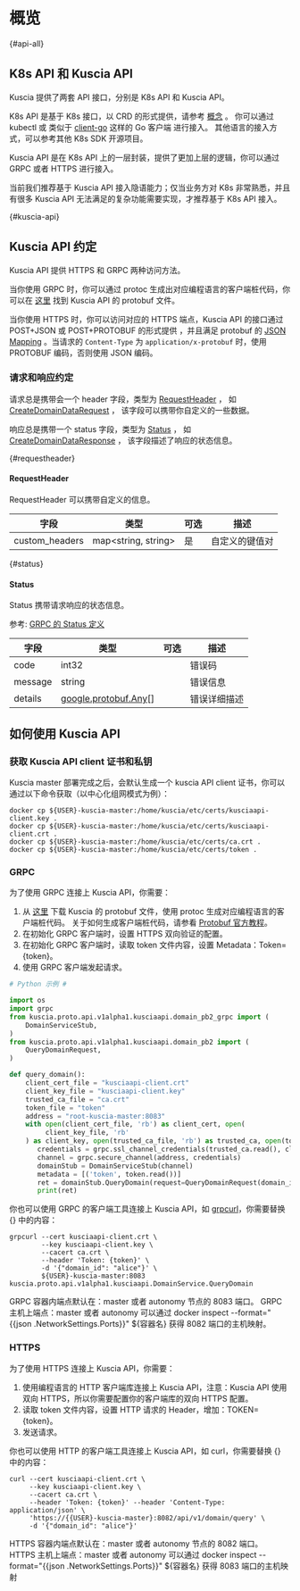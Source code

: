 # 概览

{#api-all}

## K8s API 和 Kuscia API

Kuscia 提供了两套 API 接口，分别是 K8s API 和 Kuscia API。

K8s API 是基于 K8s 接口，以 CRD 的形式提供，请参考 [概念](../concepts/index) 。
你可以通过 kubectl 或 类似于 [client-go](https://github.com/kubernetes/client-go) 这样的 Go 客户端 进行接入。
其他语言的接入方式，可以参考其他 K8s SDK 开源项目。

Kuscia API 是在 K8s API 上的一层封装，提供了更加上层的逻辑，你可以通过 GRPC 或者 HTTPS 进行接入。

当前我们推荐基于 Kuscia API 接入隐语能力；仅当业务方对 K8s 非常熟悉，并且有很多 Kuscia API 无法满足的复杂功能需要实现，才推荐基于
K8s API 接入。

{#kuscia-api}

## Kuscia API 约定

Kuscia API 提供 HTTPS 和 GRPC 两种访问方法。

当你使用 GRPC 时，你可以通过 protoc 生成出对应编程语言的客户端桩代码，你可以在
[这里](https://github.com/secretflow/kuscia/tree/main/proto/api/v1alpha1/kusciaapi)
找到 Kuscia API 的 protobuf 文件。

当你使用 HTTPS 时，你可以访问对应的 HTTPS 端点，Kuscia API 的接口通过 POST+JSON 或 POST+PROTOBUF 的形式提供 ，并且满足
protobuf
的 [JSON Mapping](https://protobuf.dev/programming-guides/proto3/#json) 。当请求的 `Content-Type`
为 `application/x-protobuf` 时，使用 PROTOBUF 编码，否则使用 JSON 编码。

### 请求和响应约定

请求总是携带会一个 header 字段，类型为 [RequestHeader](#requestheader) ，
如 [CreateDomainDataRequest](domaindata_cn.md#请求createdomaindatarequest) ， 该字段可以携带你自定义的一些数据。

响应总是携带一个 status 字段，类型为 [Status](#status) ，
如 [CreateDomainDataResponse](domaindata_cn.md#响应createdomaindataresponse) ， 该字段描述了响应的状态信息。

{#requestheader}

#### RequestHeader

RequestHeader 可以携带自定义的信息。

| 字段           | 类型                | 可选 | 描述           |
| -------------- | ------------------- | ---- | -------------- |
| custom_headers | map<string, string> | 是   | 自定义的键值对 |

{#status}

#### Status

Status 携带请求响应的状态信息。

参考: [GRPC 的 Status 定义](https://github.com/grpc/grpc/blob/master/src/proto/grpc/status/status.proto)

| 字段    | 类型                                                                          | 可选 | 描述         |
| ------- | ----------------------------------------------------------------------------- | ---- | ------------ |
| code    | int32                                                                         |      | 错误码       |
| message | string                                                                        |      | 错误信息     |
| details | [google.protobuf.Any](https://protobuf.dev/programming-guides/proto3/#json)[] |      | 错误详细描述 |

## 如何使用 Kuscia API

### 获取 Kuscia API client 证书和私钥

Kuscia master 部署完成之后，会默认生成一个 kuscia API client 证书，你可以通过以下命令获取（以中心化组网模式为例）：

```shell
docker cp ${USER}-kuscia-master:/home/kuscia/etc/certs/kusciaapi-client.key .
docker cp ${USER}-kuscia-master:/home/kuscia/etc/certs/kusciaapi-client.crt .
docker cp ${USER}-kuscia-master:/home/kuscia/etc/certs/ca.crt .
docker cp ${USER}-kuscia-master:/home/kuscia/etc/certs/token .
```

### GRPC

为了使用 GRPC 连接上 Kuscia API，你需要：

1. 从 [这里](https://github.com/secretflow/kuscia/tree/main/proto/api/v1alpha1/kusciaapi) 下载 Kuscia 的 protobuf 文件，使用
   protoc
   生成对应编程语言的客户端桩代码。
   关于如何生成客户端桩代码，请参看 [Protobuf 官方教程](https://protobuf.dev/getting-started/)。
2. 在初始化 GRPC 客户端时，设置 HTTPS 双向验证的配置。
3. 在初始化 GRPC 客户端时，读取 token 文件内容，设置 Metadata：Token={token}。
4. 使用 GRPC 客户端发起请求。

```python
# Python 示例 #

import os
import grpc
from kuscia.proto.api.v1alpha1.kusciaapi.domain_pb2_grpc import (
    DomainServiceStub,
)
from kuscia.proto.api.v1alpha1.kusciaapi.domain_pb2 import (
    QueryDomainRequest,
)

def query_domain():
    client_cert_file = "kusciaapi-client.crt"
    client_key_file = "kusciaapi-client.key"
    trusted_ca_file = "ca.crt"
    token_file = "token"
    address = "root-kuscia-master:8083"
    with open(client_cert_file, 'rb') as client_cert, open(
         client_key_file, 'rb'
    ) as client_key, open(trusted_ca_file, 'rb') as trusted_ca, open(token_file, 'rb') as token:
       credentials = grpc.ssl_channel_credentials(trusted_ca.read(), client_key.read(), client_cert.read())
       channel = grpc.secure_channel(address, credentials)
       domainStub = DomainServiceStub(channel)
       metadata = [('token', token.read())]
       ret = domainStub.QueryDomain(request=QueryDomainRequest(domain_id="alice"),metadata=metadata)
       print(ret)
```

你也可以使用 GRPC 的客户端工具连接上 Kuscia API，如 [grpcurl](https://github.com/fullstorydev/grpcurl/releases)，你需要替换 {} 中的内容：

```shell
grpcurl --cert kusciaapi-client.crt \
        --key kusciaapi-client.key \
        --cacert ca.crt \
        --header 'Token: {token}' \
        -d '{"domain_id": "alice"}' \
        ${USER}-kuscia-master:8083 kuscia.proto.api.v1alpha1.kusciaapi.DomainService.QueryDomain
```

GRPC 容器内端点默认在：master 或者 autonomy 节点的 8083 端口。
GRPC 主机上端点：master 或者 autonomy 可以通过 docker inspect --format="{{json .NetworkSettings.Ports}}" ${容器名} 获得 8082 端口的主机映射。

### HTTPS

为了使用 HTTPS 连接上 Kuscia API，你需要：

1. 使用编程语言的 HTTP 客户端库连接上 Kuscia API，注意：Kuscia API 使用 双向 HTTPS，所以你需要配置你的客户端库的双向 HTTPS
   配置。
2. 读取 token 文件内容，设置 HTTP 请求的 Header，增加：TOKEN={token}。
3. 发送请求。

你也可以使用 HTTP 的客户端工具连接上 Kuscia API，如 curl，你需要替换 {} 中的内容：

```shell
curl --cert kusciaapi-client.crt \
     --key kusciaapi-client.key \
     --cacert ca.crt \
     --header 'Token: {token}' --header 'Content-Type: application/json' \
     'https://{{USER}-kuscia-master}:8082/api/v1/domain/query' \
     -d '{"domain_id": "alice"}'
```

HTTPS 容器内端点默认在：master 或者 autonomy 节点的 8082 端口。
HTTPS 主机上端点：master 或者 autonomy 可以通过 docker inspect --format="{{json .NetworkSettings.Ports}}" ${容器名} 获得 8083 端口的主机映射
